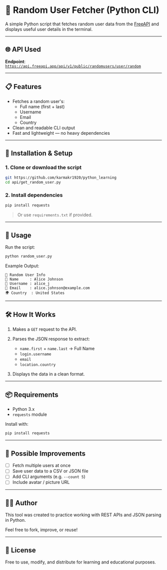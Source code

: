 # 👤 Random User Fetcher (Python CLI)

A simple Python script that fetches random user data from the [FreeAPI](https://api.freeapi.app/) and displays useful user details in the terminal.

---

## 🌐 API Used

**Endpoint**:  
[`https://api.freeapi.app/api/v1/public/randomusers/user/random`](https://api.freeapi.app/api/v1/public/randomusers/user/random)

---

## 📋 Features

- Fetches a random user's:
  - Full name (first + last)
  - Username
  - Email
  - Country
- Clean and readable CLI output
- Fast and lightweight — no heavy dependencies

---

## 🔧 Installation & Setup

### 1. Clone or download the script

```bash
git https://github.com/karmakr1920/python_learning
cd api/get_random_user.py
````

### 2. Install dependencies

```bash
pip install requests
```

> Or use `requirements.txt` if provided.

---

## 🚀 Usage

Run the script:

```bash
python random_user.py
```

Example Output:

```
👤 Random User Info
🧑 Name     : Alice Johnson
🔐 Username : alice_j
📧 Email    : alice.johnson@example.com
🌍 Country  : United States
```

---

## 🛠 How It Works

1. Makes a `GET` request to the API.
2. Parses the JSON response to extract:

   * `name.first` + `name.last` → Full Name
   * `login.username`
   * `email`
   * `location.country`
3. Displays the data in a clean format.

---

## 📦 Requirements

* Python 3.x
* `requests` module

Install with:

```bash
pip install requests
```

---

## 🚧 Possible Improvements

* [ ] Fetch multiple users at once
* [ ] Save user data to a CSV or JSON file
* [ ] Add CLI arguments (e.g. `--count 5`)
* [ ] Include avatar / picture URL

---

## 👨‍💻 Author

This tool was created to practice working with REST APIs and JSON parsing in Python.

Feel free to fork, improve, or reuse!

---

## 📜 License

Free to use, modify, and distribute for learning and educational purposes.
